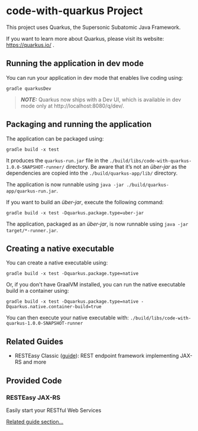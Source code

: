 # code-with-quarkus Project

This project uses Quarkus, the Supersonic Subatomic Java Framework.

If you want to learn more about Quarkus, please visit its website: https://quarkus.io/ .

## Running the application in dev mode

You can run your application in dev mode that enables live coding using:
```shell script
gradle quarkusDev
```

> **_NOTE:_**  Quarkus now ships with a Dev UI, which is available in dev mode only at http://localhost:8080/q/dev/.

## Packaging and running the application

The application can be packaged using:
```shell script
gradle build -x test
```
It produces the `quarkus-run.jar` file in the `./build/libs/code-with-quarkus-1.0.0-SNAPSHOT-runner/` directory.
Be aware that it’s not an _über-jar_ as the dependencies are copied into the `./build/quarkus-app/lib/` directory.

The application is now runnable using `java -jar ./build/quarkus-app/quarkus-run.jar`.

If you want to build an _über-jar_, execute the following command:
```shell script
gradle build -x test -Dquarkus.package.type=uber-jar
```

The application, packaged as an _über-jar_, is now runnable using `java -jar target/*-runner.jar`.

## Creating a native executable

You can create a native executable using: 
```shell script
gradle build -x test -Dquarkus.package.type=native
```

Or, if you don't have GraalVM installed, you can run the native executable build in a container using: 
```shell script
gradle build -x test -Dquarkus.package.type=native -Dquarkus.native.container-build=true
```

You can then execute your native executable with: `./build/libs/code-with-quarkus-1.0.0-SNAPSHOT-runner`

## Related Guides

- RESTEasy Classic ([guide](https://quarkus.io/guides/resteasy)): REST endpoint framework implementing JAX-RS and more

## Provided Code

### RESTEasy JAX-RS

Easily start your RESTful Web Services

[Related guide section...](https://quarkus.io/guides/getting-started#the-jax-rs-resources)
